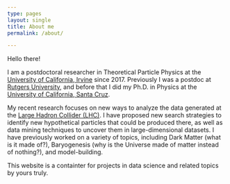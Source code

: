 ```yaml
---
type: pages
layout: single
title: About me
permalink: /about/

---
```


Hello there!

I am a postdoctoral researcher in Theoretical Particle Physics at the [University of California, Irvine](http://theory.physics.uci.edu/) since 2017. Previously I was a postdoc at [Rutgers University](http://www.physics.rutgers.edu/het/), and before that I did my Ph.D. in Physics at the [University of California, Santa Cruz](https://www.ucsc.edu).

My recent research focuses on new ways to analyze the data generated at the [Large Hadron Collider (LHC)](https://en.wikipedia.org/wiki/Large_Hadron_Collider). I have proposed new search strategies to identify new hypothetical particles that could be produced there, as well as data mining techniques to uncover them in large-dimensional datasets. I have previously worked on a variety of topics, including Dark Matter (what is it made of?), Baryogenesis (why is the Universe made of matter instead of nothing?), and model-building.


This website is a containter for projects in data science and related topics by yours truly.

